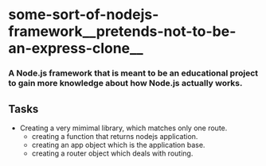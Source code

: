 # some-sort-of-nodejs-framework__pretends-not-to-be-an-express-clone__
### A Node.js framework that is meant to be an educational project to gain more knowledge about how Node.js actually works.

## Tasks

- Creating a very mimimal library, which matches only one route.
  - creating a function that returns nodejs application.
  - creating an app object which is the application base.
  - creating a router object which deals with routing.
